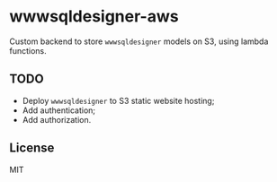 # wwwsqldesigner-aws

Custom backend to store `wwwsqldesigner` models on S3, using lambda functions.

## TODO

* Deploy `wwwsqldesigner` to S3 static website hosting;
* Add authentication;
* Add authorization.

## License

MIT
